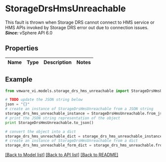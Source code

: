 # StorageDrsHmsUnreachable

This fault is thrown when Storage DRS cannot connect to HMS service or HMS APIs invoked by Storage DRS error out due to connection issues.  ***Since:*** vSphere API 6.0 

## Properties
Name | Type | Description | Notes
------------ | ------------- | ------------- | -------------

## Example

```python
from vmware_vi.models.storage_drs_hms_unreachable import StorageDrsHmsUnreachable

# TODO update the JSON string below
json = "{}"
# create an instance of StorageDrsHmsUnreachable from a JSON string
storage_drs_hms_unreachable_instance = StorageDrsHmsUnreachable.from_json(json)
# print the JSON string representation of the object
print StorageDrsHmsUnreachable.to_json()

# convert the object into a dict
storage_drs_hms_unreachable_dict = storage_drs_hms_unreachable_instance.to_dict()
# create an instance of StorageDrsHmsUnreachable from a dict
storage_drs_hms_unreachable_form_dict = storage_drs_hms_unreachable.from_dict(storage_drs_hms_unreachable_dict)
```
[[Back to Model list]](../README.md#documentation-for-models) [[Back to API list]](../README.md#documentation-for-api-endpoints) [[Back to README]](../README.md)


